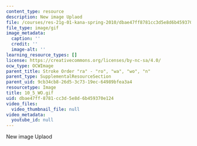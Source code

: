 ```yaml
---
content_type: resource
description: New image Uplaod
file: /courses/res-21g-01-kana-spring-2010/dbae47ff8781cc3d5e8d6b459370e124_10_5_WO.gif
file_type: image/gif
image_metadata:
  caption: ''
  credit: ''
  image-alt: ''
learning_resource_types: []
license: https://creativecommons.org/licenses/by-nc-sa/4.0/
ocw_type: OCWImage
parent_title: Stroke Order "ra" - "ro", "wa", "wo", "n"
parent_type: SupplementalResourceSection
parent_uid: 9cb34cb8-26d5-3c73-19ec-64989bfea3a4
resourcetype: Image
title: 10_5_WO.gif
uid: dbae47ff-8781-cc3d-5e8d-6b459370e124
video_files:
  video_thumbnail_file: null
video_metadata:
  youtube_id: null
---
```

New image Uplaod